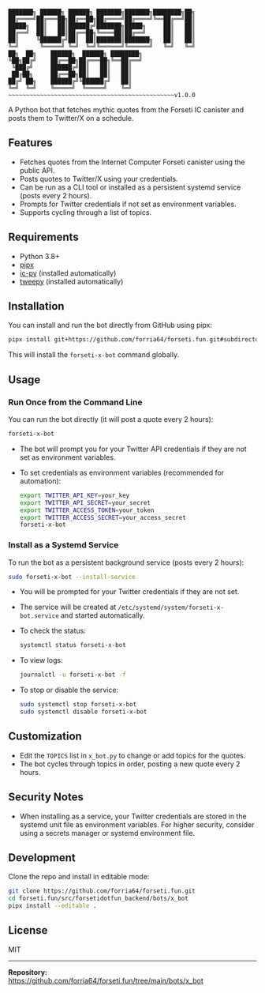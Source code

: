 ``` 
███████╗ ██████╗ ██████╗ ███████╗███████╗████████╗██╗
██╔════╝██╔═══██╗██╔══██╗██╔════╝██╔════╝╚══██╔══╝██║
█████╗  ██║   ██║██████╔╝███████╗█████╗     ██║   ██║
██╔══╝  ██║   ██║██╔══██╗╚════██║██╔══╝     ██║   ██║
██║     ╚██████╔╝██║  ██║███████║███████╗   ██║   ██║
╚═╝      ╚═════╝ ╚═╝  ╚═╝╚══════╝╚══════╝   ╚═╝   ╚═╝
██╗  ██╗    ██████╗  ██████╗ ████████╗
╚██╗██╔╝    ██╔══██╗██╔═══██╗╚══██╔══╝
 ╚███╔╝     ██████╔╝██║   ██║   ██║   
 ██╔██╗     ██╔══██╗██║   ██║   ██║   
██╔╝ ██╗    ██████╔╝╚██████╔╝   ██║   
╚═╝  ╚═╝    ╚═════╝  ╚═════╝    ╚═╝   
~~~~~~~~~~~~~~~~~~~~~~~~~~~~~~~~~~~~~~~~~~~~~~~v1.0.0
```

A Python bot that fetches mythic quotes from the Forseti IC canister and posts them to Twitter/X on a schedule.

## Features

- Fetches quotes from the Internet Computer Forseti canister using the public API.
- Posts quotes to Twitter/X using your credentials.
- Can be run as a CLI tool or installed as a persistent systemd service (posts every 2 hours).
- Prompts for Twitter credentials if not set as environment variables.
- Supports cycling through a list of topics.

## Requirements

- Python 3.8+
- [pipx](https://pipx.pypa.io/)
- [ic-py](https://github.com/rocklabs-io/ic-py) (installed automatically)
- [tweepy](https://www.tweepy.org/) (installed automatically)

## Installation

You can install and run the bot directly from GitHub using pipx:

```sh
pipx install git+https://github.com/forria64/forseti.fun.git#subdirectory=src/forsetidotfun_backend/bots/x_bot
```

This will install the `forseti-x-bot` command globally.

## Usage

### Run Once from the Command Line

You can run the bot directly (it will post a quote every 2 hours):

```sh
forseti-x-bot
```

- The bot will prompt you for your Twitter API credentials if they are not set as environment variables.
- To set credentials as environment variables (recommended for automation):

  ```sh
  export TWITTER_API_KEY=your_key
  export TWITTER_API_SECRET=your_secret
  export TWITTER_ACCESS_TOKEN=your_token
  export TWITTER_ACCESS_SECRET=your_access_secret
  forseti-x-bot
  ```

### Install as a Systemd Service

To run the bot as a persistent background service (posts every 2 hours):

```sh
sudo forseti-x-bot --install-service
```

- You will be prompted for your Twitter credentials if they are not set.
- The service will be created at `/etc/systemd/system/forseti-x-bot.service` and started automatically.
- To check the status:

  ```sh
  systemctl status forseti-x-bot
  ```

- To view logs:

  ```sh
  journalctl -u forseti-x-bot -f
  ```

- To stop or disable the service:

  ```sh
  sudo systemctl stop forseti-x-bot
  sudo systemctl disable forseti-x-bot
  ```

## Customization

- Edit the `TOPICS` list in `x_bot.py` to change or add topics for the quotes.
- The bot cycles through topics in order, posting a new quote every 2 hours.

## Security Notes

- When installing as a service, your Twitter credentials are stored in the systemd unit file as environment variables. For higher security, consider using a secrets manager or systemd environment file.

## Development

Clone the repo and install in editable mode:

```sh
git clone https://github.com/forria64/forseti.fun.git
cd forseti.fun/src/forsetidotfun_backend/bots/x_bot
pipx install --editable .
```

## License

MIT

---

**Repository:**  
https://github.com/forria64/forseti.fun/tree/main/bots/x_bot